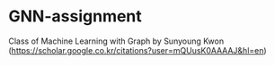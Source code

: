 # GNN-assignment
 
Class of Machine Learning with Graph by Sunyoung Kwon (https://scholar.google.co.kr/citations?user=mQUusK0AAAAJ&hl=en) 

